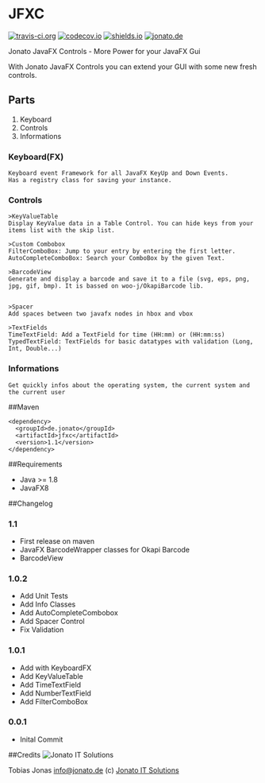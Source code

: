# JFXC
[![travis-ci.org](https://travis-ci.org/Jonato/JFXC.svg?branch=master)](https://travis-ci.org/Jonato/JFXC")
[![codecov.io](https://codecov.io/github/Jonato/JFXC/coverage.svg?branch=master)](https://codecov.io/github/Jonato/JFXC?branch=master)
[![shields.io](http://img.shields.io/badge/license-Apache2-blue.svg)](http://www.apache.org/licenses/LICENSE-2.0.txt)
[![jonato.de](https://img.shields.io/badge/Version-1.1-brightgreen.svg)](https://jonato.de)

Jonato JavaFX Controls - More Power for your JavaFX Gui

With Jonato JavaFX Controls you can extend your GUI with some new fresh controls. 

## Parts
1. Keyboard
2. Controls
3. Informations

### Keyboard(FX)
```
Keyboard event Framework for all JavaFX KeyUp and Down Events.
Has a registry class for saving your instance.
```

### Controls

```
>KeyValueTable
Display KeyValue data in a Table Control. You can hide keys from your items list with the skip list.

>Custom Combobox
FilterComboBox: Jump to your entry by entering the first letter.
AutoCompleteComboBox: Search your ComboBox by the given Text.

>BarcodeView
Generate and display a barcode and save it to a file (svg, eps, png, jpg, gif, bmp). It is bassed on woo-j/OkapiBarcode lib.


>Spacer
Add spaces between two javafx nodes in hbox and vbox

>TextFields
TimeTextField: Add a TextField for time (HH:mm) or (HH:mm:ss)
TypedTextField: TextFields for basic datatypes with validation (Long, Int, Double...)
```

### Informations
```
Get quickly infos about the operating system, the current system and the current user
```


##Maven
```
<dependency>
  <groupId>de.jonato</groupId>
  <artifactId>jfxc</artifactId>
  <version>1.1</version>
</dependency>
```

##Requirements
- Java >= 1.8
- JavaFX8

##Changelog

### 1.1
- First release on maven
- JavaFX BarcodeWrapper classes for Okapi Barcode
- BarcodeView

### 1.0.2
- Add Unit Tests
- Add Info Classes
- Add AutoCompleteCombobox
- Add Spacer Control
- Fix Validation

### 1.0.1
- Add with KeyboardFX
- Add KeyValueTable
- Add TimeTextField
- Add NumberTextField
- Add FilterComboBox

### 0.0.1
- Inital Commit



##Credits
![Jonato IT Solutions][logo]

Tobias Jonas <info@jonato.de>
(c) [Jonato IT Solutions](https://jonato.de "Jonato IT Solutions - Software Engineering")


[logo]: https://jonato.de/sites/all/themes/jonatoDE/logo.png "Jonato IT Solutions logo"

